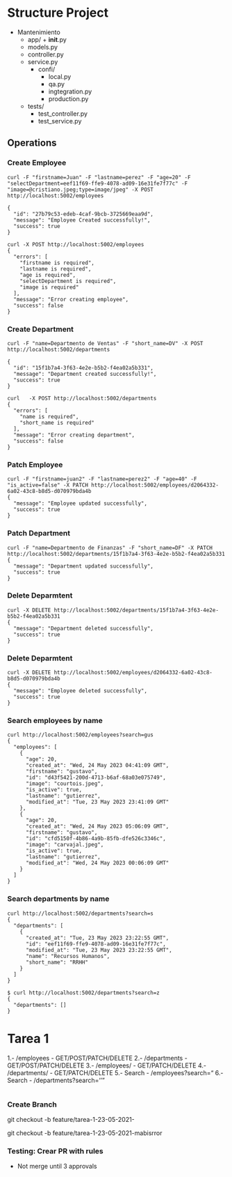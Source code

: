 # Structure Project

- Mantenimiento
  - app/ + **init**.py
  - models.py
  - controller.py
  - service.py
    - confi/
      - local.py
      - qa.py
      - ingtegration.py
      - production.py
  - tests/
    - test_controller.py
    - test_service.py

## Operations

### Create Employee

```
curl -F "firstname=Juan" -F "lastname=perez" -F "age=20" -F "selectDepartment=eef11f69-ffe9-4078-ad09-16e31fe7f77c" -F "image=@cristiano.jpeg;type=image/jpeg" -X POST http://localhost:5002/employees

{
  "id": "27b79c53-edeb-4caf-9bcb-3725669eaa9d",
  "message": "Employee Created successfully!",
  "success": true
}

curl -X POST http://localhost:5002/employees
{
  "errors": [
    "firstname is required",
    "lastname is required",
    "age is required",
    "selectDepartment is required",
    "image is required"
  ],
  "message": "Error creating employee",
  "success": false
}

```

### Create Department

```
curl -F "name=Departmento de Ventas" -F "short_name=DV" -X POST http://localhost:5002/departments

{
  "id": "15f1b7a4-3f63-4e2e-b5b2-f4ea02a5b331",
  "message": "Department created successfully!",
  "success": true
}

curl   -X POST http://localhost:5002/departments
{
  "errors": [
    "name is required",
    "short_name is required"
  ],
  "message": "Error creating department",
  "success": false
}
```

### Patch Employee

```
curl -F "firstname=juan2" -F "lastname=perez2" -F "age=40" -F "is_active=false" -X PATCH http://localhost:5002/employees/d2064332-6a02-43c8-b8d5-d070979bda4b
{
  "message": "Employee updated successfully",
  "success": true
}
```

### Patch Department

```
curl -F "name=Departmento de Finanzas" -F "short_name=DF" -X PATCH http://localhost:5002/departments/15f1b7a4-3f63-4e2e-b5b2-f4ea02a5b331
{
  "message": "Department updated successfully",
  "success": true
}
```

### Delete Deparmtent

```
curl -X DELETE http://localhost:5002/departments/15f1b7a4-3f63-4e2e-b5b2-f4ea02a5b331
{
  "message": "Department deleted successfully",
  "success": true
}
```

### Delete Deparmtent

```
curl -X DELETE http://localhost:5002/employees/d2064332-6a02-43c8-b8d5-d070979bda4b
{
  "message": "Employee deleted successfully",
  "success": true
}
```

### Search employees by name

```
curl http://localhost:5002/employees?search=gus
{
  "employees": [
    {
      "age": 20,
      "created_at": "Wed, 24 May 2023 04:41:09 GMT",
      "firstname": "gustavo",
      "id": "d43f5421-200d-4713-b6af-68a03e075749",
      "image": "courtois.jpeg",
      "is_active": true,
      "lastname": "gutierrez",
      "modified_at": "Tue, 23 May 2023 23:41:09 GMT"
    },
    {
      "age": 20,
      "created_at": "Wed, 24 May 2023 05:06:09 GMT",
      "firstname": "gustavo",
      "id": "cfd5150f-4b86-4a9b-85fb-dfe526c3346c",
      "image": "carvajal.jpeg",
      "is_active": true,
      "lastname": "gutierrez",
      "modified_at": "Wed, 24 May 2023 00:06:09 GMT"
    }
  ]
}
```

### Search departments by name

```
curl http://localhost:5002/departments?search=s
{
  "departments": [
    {
      "created_at": "Tue, 23 May 2023 23:22:55 GMT",
      "id": "eef11f69-ffe9-4078-ad09-16e31fe7f77c",
      "modified_at": "Tue, 23 May 2023 23:22:55 GMT",
      "name": "Recursos Humanos",
      "short_name": "RRHH"
    }
  ]
}

$ curl http://localhost:5002/departments?search=z
{
  "departments": []
}
```

# Tarea 1

1.- /employees - GET/POST/PATCH/DELETE
2.- /departments - GET/POST/PATCH/DELETE
3.- /employees/<id> - GET/PATCH/DELETE
4.- /departments/<id> - GET/PATCH/DELETE
5.- Search - /employees?search=<q>
6.- Search - /departments?search=<q>

```

```

### Create Branch

git checkout -b feature/tarea-1-23-05-2021-<username de gitbhub>

git checkout -b feature/tarea-1-23-05-2021-mabisrror


### Testing: Crear PR with rules
- Not merge until 3 approvals